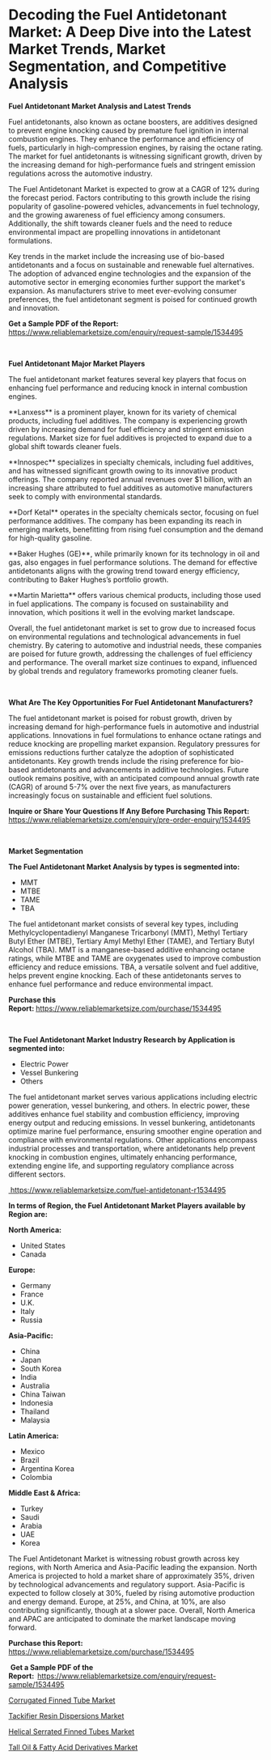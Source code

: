 <p><h1>Decoding the Fuel Antidetonant Market: A Deep Dive into the Latest Market Trends, Market Segmentation, and Competitive Analysis</h1></p><p><strong>Fuel Antidetonant Market Analysis and Latest Trends</strong></p>
<p><p>Fuel antidetonants, also known as octane boosters, are additives designed to prevent engine knocking caused by premature fuel ignition in internal combustion engines. They enhance the performance and efficiency of fuels, particularly in high-compression engines, by raising the octane rating. The market for fuel antidetonants is witnessing significant growth, driven by the increasing demand for high-performance fuels and stringent emission regulations across the automotive industry.</p><p>The Fuel Antidetonant Market is expected to grow at a CAGR of 12% during the forecast period. Factors contributing to this growth include the rising popularity of gasoline-powered vehicles, advancements in fuel technology, and the growing awareness of fuel efficiency among consumers. Additionally, the shift towards cleaner fuels and the need to reduce environmental impact are propelling innovations in antidetonant formulations.</p><p>Key trends in the market include the increasing use of bio-based antidetonants and a focus on sustainable and renewable fuel alternatives. The adoption of advanced engine technologies and the expansion of the automotive sector in emerging economies further support the market's expansion. As manufacturers strive to meet ever-evolving consumer preferences, the fuel antidetonant segment is poised for continued growth and innovation.</p></p>
<p><strong>Get a Sample PDF of the Report:&nbsp;</strong> <a href="https://www.reliablemarketsize.com/enquiry/request-sample/1534495?utm_campaign=1840&utm_medium=2&utm_source=Github&utm_content=ia&utm_term=03042025&utm_id=fuel-antidetonant">https://www.reliablemarketsize.com/enquiry/request-sample/1534495</a></p>
<p>&nbsp;</p>
<p><strong>Fuel Antidetonant Major Market Players</strong></p>
<p><p>The fuel antidetonant market features several key players that focus on enhancing fuel performance and reducing knock in internal combustion engines. </p><p>**Lanxess** is a prominent player, known for its variety of chemical products, including fuel additives. The company is experiencing growth driven by increasing demand for fuel efficiency and stringent emission regulations. Market size for fuel additives is projected to expand due to a global shift towards cleaner fuels.</p><p>**Innospec** specializes in specialty chemicals, including fuel additives, and has witnessed significant growth owing to its innovative product offerings. The company reported annual revenues over $1 billion, with an increasing share attributed to fuel additives as automotive manufacturers seek to comply with environmental standards.</p><p>**Dorf Ketal** operates in the specialty chemicals sector, focusing on fuel performance additives. The company has been expanding its reach in emerging markets, benefitting from rising fuel consumption and the demand for high-quality gasoline.</p><p>**Baker Hughes (GE)**, while primarily known for its technology in oil and gas, also engages in fuel performance solutions. The demand for effective antidetonants aligns with the growing trend toward energy efficiency, contributing to Baker Hughes’s portfolio growth.</p><p>**Martin Marietta** offers various chemical products, including those used in fuel applications. The company is focused on sustainability and innovation, which positions it well in the evolving market landscape.</p><p>Overall, the fuel antidetonant market is set to grow due to increased focus on environmental regulations and technological advancements in fuel chemistry. By catering to automotive and industrial needs, these companies are poised for future growth, addressing the challenges of fuel efficiency and performance. The overall market size continues to expand, influenced by global trends and regulatory frameworks promoting cleaner fuels.</p></p>
<p>&nbsp;</p>
<p><strong>What Are The Key Opportunities For Fuel Antidetonant Manufacturers?</strong></p>
<p><p>The fuel antidetonant market is poised for robust growth, driven by increasing demand for high-performance fuels in automotive and industrial applications. Innovations in fuel formulations to enhance octane ratings and reduce knocking are propelling market expansion. Regulatory pressures for emissions reductions further catalyze the adoption of sophisticated antidetonants. Key growth trends include the rising preference for bio-based antidetonants and advancements in additive technologies. Future outlook remains positive, with an anticipated compound annual growth rate (CAGR) of around 5-7% over the next five years, as manufacturers increasingly focus on sustainable and efficient fuel solutions.</p></p>
<p><strong>Inquire or Share Your Questions If Any Before Purchasing This Report:</strong> <a href="https://www.reliablemarketsize.com/enquiry/pre-order-enquiry/1534495?utm_campaign=1840&utm_medium=2&utm_source=Github&utm_content=ia&utm_term=03042025&utm_id=fuel-antidetonant">https://www.reliablemarketsize.com/enquiry/pre-order-enquiry/1534495</a></p>
<p>&nbsp;</p>
<p><strong>Market Segmentation</strong></p>
<p><strong>The Fuel Antidetonant Market Analysis by types is segmented into:</strong></p>
<p><ul><li>MMT</li><li>MTBE</li><li>TAME</li><li>TBA</li></ul></p>
<p><p>The fuel antidetonant market consists of several key types, including Methylcyclopentadienyl Manganese Tricarbonyl (MMT), Methyl Tertiary Butyl Ether (MTBE), Tertiary Amyl Methyl Ether (TAME), and Tertiary Butyl Alcohol (TBA). MMT is a manganese-based additive enhancing octane ratings, while MTBE and TAME are oxygenates used to improve combustion efficiency and reduce emissions. TBA, a versatile solvent and fuel additive, helps prevent engine knocking. Each of these antidetonants serves to enhance fuel performance and reduce environmental impact.</p></p>
<p><strong>Purchase this Report:&nbsp;</strong><a href="https://www.reliablemarketsize.com/purchase/1534495?utm_campaign=1840&utm_medium=2&utm_source=Github&utm_content=ia&utm_term=03042025&utm_id=fuel-antidetonant">https://www.reliablemarketsize.com/purchase/1534495</a></p>
<p>&nbsp;</p>
<p><strong>The Fuel Antidetonant Market Industry Research by Application is segmented into:</strong></p>
<p><ul><li>Electric Power</li><li>Vessel Bunkering</li><li>Others</li></ul></p>
<p><p>The fuel antidetonant market serves various applications including electric power generation, vessel bunkering, and others. In electric power, these additives enhance fuel stability and combustion efficiency, improving energy output and reducing emissions. In vessel bunkering, antidetonants optimize marine fuel performance, ensuring smoother engine operation and compliance with environmental regulations. Other applications encompass industrial processes and transportation, where antidetonants help prevent knocking in combustion engines, ultimately enhancing performance, extending engine life, and supporting regulatory compliance across different sectors.</p></p>
<p><a href="https://www.reliablemarketsize.com/fuel-antidetonant-r1534495?utm_campaign=1840&utm_medium=2&utm_source=Github&utm_content=ia&utm_term=03042025&utm_id=fuel-antidetonant">&nbsp;https://www.reliablemarketsize.com/fuel-antidetonant-r1534495</a></p>
<p><strong>In terms of Region, the Fuel Antidetonant Market Players available by Region are:</strong></p>
<p>
    <p> <strong> North America: </strong>
        <ul>
            <li>United States</li>
            <li>Canada</li>
        </ul>
        </p> 
    <p> <strong> Europe: </strong>
        <ul>
            <li>Germany</li>
            <li>France</li>
            <li>U.K.</li>
            <li>Italy</li>
            <li>Russia</li>
        </ul>
        </p> 
    <p> <strong> Asia-Pacific: </strong>
        <ul>
            <li>China</li>
            <li>Japan</li>
            <li>South Korea</li>
            <li>India</li>
            <li>Australia</li>
            <li>China Taiwan</li>
            <li>Indonesia</li>
            <li>Thailand</li>
            <li>Malaysia</li>
        </ul>
        </p> 
    <p> <strong> Latin America: </strong>
        <ul>
            <li>Mexico</li>
            <li>Brazil</li>
            <li>Argentina Korea</li>
            <li>Colombia</li>
        </ul>
        </p> 
    <p> <strong> Middle East & Africa: </strong>
        <ul>
            <li>Turkey</li>
            <li>Saudi</li>
            <li>Arabia</li>
            <li>UAE</li>
            <li>Korea</li>
        </ul>
    </p>
    </p>
<p><p>The Fuel Antidetonant Market is witnessing robust growth across key regions, with North America and Asia-Pacific leading the expansion. North America is projected to hold a market share of approximately 35%, driven by technological advancements and regulatory support. Asia-Pacific is expected to follow closely at 30%, fueled by rising automotive production and energy demand. Europe, at 25%, and China, at 10%, are also contributing significantly, though at a slower pace. Overall, North America and APAC are anticipated to dominate the market landscape moving forward.</p></p>
<p><strong>Purchase this Report: </strong><a href="https://www.reliablemarketsize.com/purchase/1534495?utm_campaign=1840&utm_medium=2&utm_source=Github&utm_content=ia&utm_term=03042025&utm_id=fuel-antidetonant">https://www.reliablemarketsize.com/purchase/1534495</a></p>
<p>&nbsp;<strong>Get a Sample PDF of the Report:&nbsp;&nbsp;</strong><a href="https://www.reliablemarketsize.com/enquiry/request-sample/1534495?utm_campaign=1840&utm_medium=2&utm_source=Github&utm_content=ia&utm_term=03042025&utm_id=fuel-antidetonant">https://www.reliablemarketsize.com/enquiry/request-sample/1534495</a></p>
<p><strong></strong></p>
<p><p><a href="https://github.com/vimar16th/Market-Research-Report-List-7/blob/main/corrugated-finned-tube-market.md?utm_campaign=1840&utm_medium=2&utm_source=Github&utm_content=ia&utm_term=03042025&utm_id=fuel-antidetonant">Corrugated Finned Tube Market</a></p><p><a href="https://github.com/melascalbirp/Market-Research-Report-List-1/blob/main/tackifier-resin-dispersions-market.md?utm_campaign=1840&utm_medium=2&utm_source=Github&utm_content=ia&utm_term=03042025&utm_id=fuel-antidetonant">Tackifier Resin Dispersions Market</a></p><p><a href="https://github.com/gallatannyv6/Market-Research-Report-List-1/blob/main/helical-serrated-finned-tubes-market.md?utm_campaign=1840&utm_medium=2&utm_source=Github&utm_content=ia&utm_term=03042025&utm_id=fuel-antidetonant">Helical Serrated Finned Tubes Market</a></p><p><a href="https://github.com/guzmabugbyf1/Market-Research-Report-List-1/blob/main/tall-oil-fatty-acid-derivatives-market.md?utm_campaign=1840&utm_medium=2&utm_source=Github&utm_content=ia&utm_term=03042025&utm_id=fuel-antidetonant">Tall Oil & Fatty Acid Derivatives Market</a></p></p>